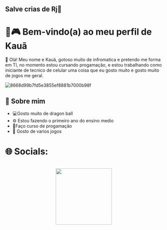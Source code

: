 ## Salve crias de Rj👋
# 💙🎮 Bem-vindo(a) ao meu perfil de Kauã

🧊 Olá! Meu nome e Kauã, gotoso muito de infromatica e pretendo me forma em TI, no momento estou cursando progamação, e estou trabalhando como iniciante de tecnico de celular uma coisa que eu gosto muito
e gosto muito de jogos me geral.


![8668d99b7fd5e3855ef8881b7000b98f](https://github.com/user-attachments/assets/70ec246d-949a-4a85-98db-febbe286ef27)

## 💠 Sobre mim

- 💻Gosto muito de dragon ball
- ⚙️ Estou fazendo o primeiro ano do ensino medio
- 📘Faço curso de progamação
- 🌌 Gosto de varios jogos

# 🌐 Socials:
<br>
 <div align="center">
    <a href="https://www.instagram.com/vini_wxz.__" target="_blank"><img src="https://img.shields.io/badge/-Instagram-%23E4405F?style=for-the-badge&logo=instagram&logoColor=white" width = "180" target="_blank"></a>


